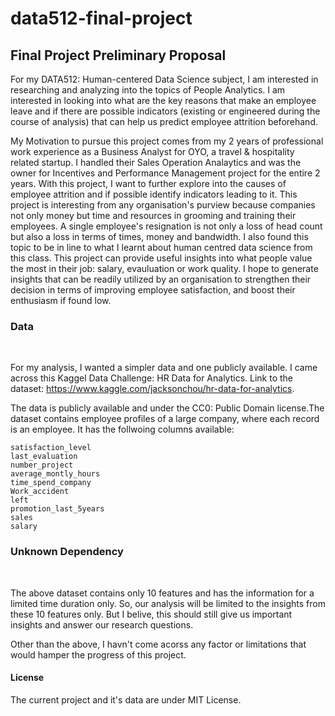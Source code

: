 # data512-final-project

## Final Project Preliminary Proposal

For my DATA512: Human-centered Data Science subject, I am interested in researching and analyzing into the topics of People Analytics. I am interested in looking into what are the key reasons that make an employee leave and if there are possible indicators (existing or engineered during the course of analysis) that can help us predict employee attrition beforehand.

My Motivation to pursue this project comes from my 2 years of professional work experience as a Business Analyst for OYO, a travel & hospitality related startup. I handled their Sales Operation Analaytics and was the owner for Incentives and Performance Management project for the entire 2 years. With this project, I want to further explore into the causes of employee attrition and if possible identify indicators leading to it. This project is interesting from any organisation's purview because companies not only money but time and resources in grooming and training their employees. A single employee's resignation is not only a loss of head count but also a loss in terms of times, money and bandwidth. I also found this topic to be in line to what I learnt about human centred data science from this class. This project can provide useful insights into what people value the most in their job: salary, evauluation or work quality. I hope to generate insights that can be readily utilized by an organisation to strengthen their decision in terms of improving employee satisfaction, and boost their enthusiasm if found low.

### Data
<br>

For my analysis, I wanted a simpler data and one publicly available. I came across this Kaggel Data Challenge: HR Data for Analytics. Link to the dataset: https://www.kaggle.com/jacksonchou/hr-data-for-analytics.

The data is publicly available and under the CC0: Public Domain license.The dataset contains employee profiles of a large company, where each record is an employee. It has the follwoing columns available:

    satisfaction_level
    last_evaluation
    number_project
    average_montly_hours
    time_spend_company
    Work_accident
    left
    promotion_last_5years
    sales
    salary

### Unknown Dependency
<br>

The above dataset contains only 10 features and has the information for a limited time duration only. So, our analysis will be limited to the insights from these 10 features only. But I belive, this should still give us important insights and answer our research questions.

Other than the above, I havn't come acorss any factor or limitations that would hamper the progress of this project.

#### License
The current project and it's data are under MIT License.
